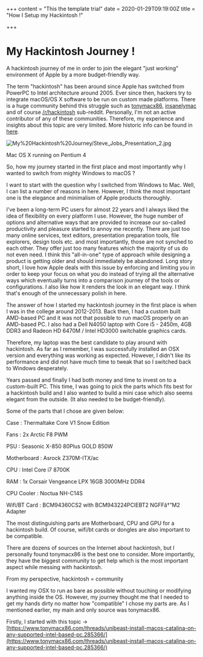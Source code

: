 +++
content = "This the template trial"
date = 2020-01-29T09:19:00Z
title = "How I Setup my Hackintosh !"

+++
# My Hackintosh Journey !

A hackintosh journey of me in order to join the elegant "just working" environment of Apple by a more budget-friendly way.

The term "hackintosh" has been around since Apple has switched from PowerPC to Intel architecture around 2005. Ever since then, hackers try to integrate macOS/OS X software to be run on custom made platforms. There is a huge community behind this struggle such as [tonymacx86](https://www.tonymacx86.com/), [insanelymac](https://www.insanelymac.com/) and of course [/r/hackintosh](https://www.reddit.com/r/hackintosh/) sub-reddit. Personally, I'm not an active contributor of any of these communities. Therefore, my experience and insights about this topic are very limited. More historic info can be found in [here](https://en.wikipedia.org/wiki/Hackintosh?oldformat=true). 

![My%20Hackintosh%20Journey/Steve_Jobs_Presentation_2.jpg](My%20Hackintosh%20Journey/Steve_Jobs_Presentation_2.jpg)

Mac OS X running on Pentium 4

So, how my journey started in the first place and most importantly why I wanted to switch from mighty Windows to macOS ?

I want to start with the question why I switched from Windows to Mac. Well, I can list a number of reasons in here. However, I think the most important one is the elegance and minimalism of Apple products thoroughly. 

I've been a long-term PC users for almost 22 years and I always liked the idea of flexibility on every platform I use. However, the huge number of options and alternative ways that are provided to increase our so-called productivity and pleasure started to annoy me recently. There are just too many online services, text editors, presentation preparation tools, file explorers, design tools etc. and most importantly, those are not synched to each other. They offer just too many features which the majority of us do not even need. I think this "all-in-one" type of approach while designing a product is getting older and should immediately be abandoned. Long story short, I love how Apple deals with this issue by enforcing and limiting you in order to keep your focus on what you do instead of trying all the alternative ways which eventually turns into a comparison journey of the tools or configurations. I also like how it renders the look in an elegant way. I think that's enough of the unnecessary polish in here. 

The answer of how I started my hackintosh journey in the first place is when I was in the college around 2012-2013.  Back then, I had a custom built AMD-based PC and it was not that possible to run macOS properly on an AMD-based PC. I also had a Dell N4050 laptop with Core i5 - 2450m, 4GB DDR3 and Radeon HD 6470M / Intel HD3000 switchable graphics cards. 

Therefore, my laptop was the best candidate to play around with hackintosh. As far as I remember, I was successfully installed an OSX version and everything was working as expected. However, I didn't like its performance and did not have much time to tweak that so I switched back to Windows desperately. 

Years passed and finally I had both money and time to invest on to a custom-built PC. This time, I was going to pick the parts which fits best for a hackintosh build and I also wanted to build a mini case which also seems elegant from the outside. (It also needed to be budget-friendly). 

Some of the parts that I chose are given below:

Case : Thermaltake Core V1 Snow Edition 

Fans : 2x Arctic F8 PWM

PSU : Seasonic X-850 80Plus GOLD 850W

Motherboard : Asrock Z370M-ITX/ac

CPU : Intel Core i7 8700K

RAM : 1x Corsair Vengeance LPX 16GB 3000MHz DDR4

CPU Cooler : Noctua NH-C14S

Wifi/BT Card : BCM94360CS2 with BCM943224PCIEBT2 NGFFâ†”M2 Adapter

The most distinguishing parts are Motherboard, CPU and GPU for a hackintosh build. Of course, wifi/bt cards or dongles are also important to be compatible.

There are dozens of sources on the Internet about hackintosh, but I personally found tonymacx86 is the best one to consider. More importantly, they have the biggest community to get help which is the most important aspect while messing with hackintosh. 

From my perspective, hackintosh = community

I wanted my OSX to run as bare as possible without touching or modifying anything inside the OS. However, my journey thought me that I needed to get my hands dirty no matter how "compatible" I chose my parts are. As I mentioned earlier, my main and only source was tonymacx86.

Firstly, I started with this topic -> [https://www.tonymacx86.com/threads/unibeast-install-macos-catalina-on-any-supported-intel-based-pc.285366/](https://www.tonymacx86.com/threads/unibeast-install-macos-catalina-on-any-supported-intel-based-pc.285366/)
